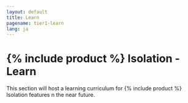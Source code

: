 ```yaml
---
layout: default
title: Learn
pagename: tier1-learn
lang: ja
---
```


# {% include product %} Isolation - Learn

This section will host a learning curriculum for {% include product %} Isolation features n the near future.